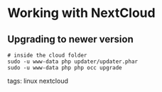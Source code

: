 # Working with NextCloud
## Upgrading to newer version
```
# inside the cloud folder
sudo -u www-data php updater/updater.phar
sudo -u www-data php php occ upgrade
```

tags: linux nextcloud
